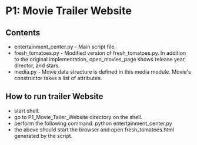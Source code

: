 # P1: Movie Trailer Website
## Contents
* entertainment_center.py - Main script file.
* fresh_tomatoes.py - Modified version of fresh_tomatoes.py. In addition to the original implementation, open_movies_page shows release year, director, and stars.
* media.py - Movie data structure is defined in this media module. Movie's constructor takes a list of attributes.

## How to run trailer Website
* start shell.
* go to P1_Movie_Tailer_Website directory on the shell.
* perform the following command.
    python entertainment_center.py
* the above should start the browser and open fresh_tomatoes.html generated by the script.
